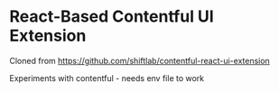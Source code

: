 # React-Based Contentful UI Extension

Cloned from https://github.com/shiftlab/contentful-react-ui-extension

Experiments with contentful - needs env file to work